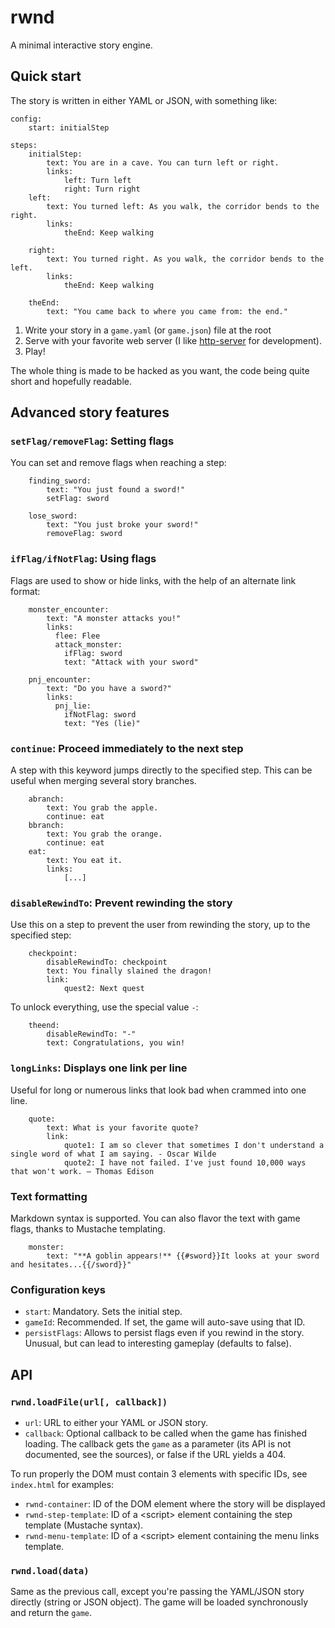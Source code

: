 # rwnd

A minimal interactive story engine.

## Quick start

The story is written in either YAML or JSON, with something like:

```
config:
    start: initialStep
    
steps: 
    initialStep:
        text: You are in a cave. You can turn left or right.
        links:
            left: Turn left
            right: Turn right
    left:
        text: You turned left: As you walk, the corridor bends to the right.
        links:
            theEnd: Keep walking
                
    right:
        text: You turned right. As you walk, the corridor bends to the left.
        links:
            theEnd: Keep walking
            
    theEnd:
        text: "You came back to where you came from: the end."
```

1. Write your story in a `game.yaml` (or `game.json`) file at the root
2. Serve with your favorite web server (I like [http-server](https://www.npmjs.com/package/http-server) for development).
3. Play!

The whole thing is made to be hacked as you want, the code being quite short and hopefully readable.

## Advanced story features

### `setFlag/removeFlag`: Setting flags

You can set and remove flags when reaching a step:

```     
    finding_sword:
        text: "You just found a sword!"
        setFlag: sword
```

```     
    lose_sword:
        text: "You just broke your sword!"
        removeFlag: sword
```

### `ifFlag/ifNotFlag`: Using flags

Flags are used to show or hide links, with the help of an alternate link format:

```     
    monster_encounter:
        text: "A monster attacks you!"
        links:
          flee: Flee
          attack_monster:
            ifFlag: sword
            text: "Attack with your sword"
```

```     
    pnj_encounter:
        text: "Do you have a sword?"
        links:
          pnj_lie:
            ifNotFlag: sword
            text: "Yes (lie)"
```

### `continue`: Proceed immediately to the next step

A step with this keyword jumps directly to the specified step. This can be useful when merging several story branches.

``` 
    abranch:
        text: You grab the apple.
        continue: eat
    bbranch:
        text: You grab the orange.
        continue: eat
    eat:
        text: You eat it.
        links:
            [...]
```

### `disableRewindTo`: Prevent rewinding the story

Use this on a step to prevent the user from rewinding the story, up to the specified step:

``` 
    checkpoint:
        disableRewindTo: checkpoint
        text: You finally slained the dragon!
        link: 
            quest2: Next quest
```

To unlock everything, use the special value `-`:

``` 
    theend: 
        disableRewindTo: "-"
        text: Congratulations, you win!
```

### `longLinks`: Displays one link per line

Useful for long or numerous links that look bad when crammed into one line.

``` 
    quote:
        text: What is your favorite quote?
        link: 
            quote1: I am so clever that sometimes I don't understand a single word of what I am saying. - Oscar Wilde
            quote2: I have not failed. I've just found 10,000 ways that won't work. ― Thomas Edison
```

### Text formatting

Markdown syntax is supported. You can also flavor the text with game flags, thanks to Mustache templating.

```                 
    monster:
        text: "**A goblin appears!** {{#sword}}It looks at your sword and hesitates...{{/sword}}"
```

### Configuration keys

* `start`: Mandatory. Sets the initial step.
* `gameId`: Recommended. If set, the game will auto-save using that ID.
* `persistFlags`: Allows to persist flags even if you rewind in the story. Unusual, but can lead to interesting gameplay (defaults to false).

## API

### `rwnd.loadFile(url[, callback])`

* `url`: URL to either your YAML or JSON story.
* `callback`: Optional callback to be called when the game has finished loading. The callback gets the `game` as a parameter (its API is not documented, see the sources), or false if the URL yields a 404.

To run properly the DOM must contain 3 elements with specific IDs, see `index.html` for examples:

* `rwnd-container`: ID of the DOM element where the story will be displayed
* `rwnd-step-template`: ID of a &lt;script> element containing the step template (Mustache syntax). 
* `rwnd-menu-template`: ID of a &lt;script> element containing the menu links template. 

### `rwnd.load(data)`

Same as the previous call, except you're passing the YAML/JSON story directly (string or JSON object). The game will be loaded synchronously and return the `game`.
